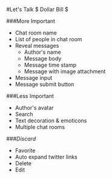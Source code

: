 #Let's Talk $ Dollar Bill $


###More Important

* Chat room name
* List of people in chat room
* Reveal messages
    * Author's name
    * Message body
    * Message time stamp
    * Message with image attachment
* Message input
* Message submit button


###Less Important

* Author's avatar
* Search
* Text decoration & emoticons
* Multiple chat rooms


###_Discard_

* Favorite
* Auto expand twitter links
* Delete
* Edit